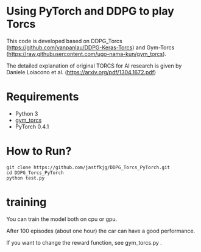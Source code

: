 # Using PyTorch and DDPG to play Torcs

This code is developed based on DDPG_Torcs (https://github.com/yanpanlau/DDPG-Keras-Torcs) and Gym-Torcs (https://raw.githubusercontent.com/ugo-nama-kun/gym_torcs).

The detailed explanation of original TORCS for AI research is given by Daniele Loiacono et al. (https://arxiv.org/pdf/1304.1672.pdf)

# Requirements

* Python 3
* [gym_torcs](https://github.com/ugo-nama-kun/gym_torcs)
* PyTorch 0.4.1

# How to Run?

```
git clone https://github.com/jastfkjg/DDPG_Torcs_PyTorch.git
cd DDPG_Torcs_PyTorch
python test.py

```

# training

You can train the model both on cpu or gpu.

After 100 episodes (about one hour) the car can have a good performance.

If you want to change the reward function, see gym_torcs.py .

